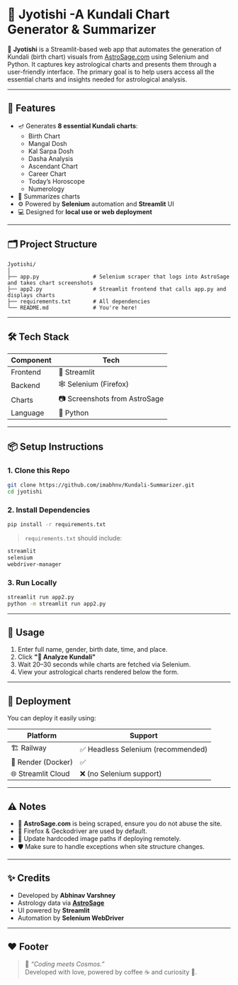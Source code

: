 
# 🔮 Jyotishi -A Kundali Chart Generator & Summarizer

🚀 **Jyotishi** is a Streamlit-based web app that automates the generation of Kundali (birth chart) visuals from [AstroSage.com](https://www.astrosage.com/) using Selenium and Python. It captures key astrological charts and presents them through a user-friendly interface. The primary goal is to help users access all the essential charts and insights needed for astrological analysis.

---

## 📸 Features

- 🪔 Generates **8 essential Kundali charts**:
  - Birth Chart
  - Mangal Dosh
  - Kal Sarpa Dosh
  - Dasha Analysis
  - Ascendant Chart
  - Career Chart
  - Today’s Horoscope
  - Numerology
- 🧠 Summarizes charts
- ⚙️ Powered by **Selenium** automation and **Streamlit** UI
- 💻 Designed for **local use or web deployment**

---

## 🗂️ Project Structure

```
Jyotishi/
│
├── app.py                 # Selenium scraper that logs into AstroSage and takes chart screenshots
├── app2.py                # Streamlit frontend that calls app.py and displays charts
├── requirements.txt       # All dependencies
└── README.md              # You're here!
```

---

## 🛠️ Tech Stack

| Component   | Tech                       |
|------------|----------------------------|
| Frontend   | 🧾 Streamlit                |
| Backend    | 🕸 Selenium (Firefox)       |
| Charts     | 📷 Screenshots from AstroSage |
| Language   | 🐍 Python                   |

---

## 📦 Setup Instructions

### 1. Clone this Repo

```bash
git clone https://github.com/imabhnv/Kundali-Summarizer.git
cd jyotishi
```

### 2. Install Dependencies

```bash
pip install -r requirements.txt
```

> `requirements.txt` should include:
```txt
streamlit
selenium
webdriver-manager
```

### 3. Run Locally

```bash
streamlit run app2.py
python -m streamlit run app2.py
```

---

## 🧪 Usage

1. Enter full name, gender, birth date, time, and place.
2. Click **"🔮 Analyze Kundali"**
3. Wait 20–30 seconds while charts are fetched via Selenium.
4. View your astrological charts rendered below the form.

---


## 🚀 Deployment

You can deploy it easily using:

| Platform       | Support |
|----------------|---------|
| 🏗 Railway      | ✅ Headless Selenium (recommended) |
| 🔧 Render (Docker) | ✅ |
| 🌐 Streamlit Cloud | ❌ (no Selenium support) |

---

## ⚠️ Notes

- 🛑 **AstroSage.com** is being scraped, ensure you do not abuse the site.
- 🧩 Firefox & Geckodriver are used by default.
- 📍 Update hardcoded image paths if deploying remotely.
- 🛡 Make sure to handle exceptions when site structure changes.

---

## ✨ Credits

- Developed by **Abhinav Varshney**
- Astrology data via **[AstroSage](https://www.astrosage.com/)** 
- UI powered by **Streamlit**
- Automation by **Selenium WebDriver**

---

## ❤️ Footer

> 🧠 *“Coding meets Cosmos.”*  
> Developed with love, powered by coffee ☕ and curiosity 🌌.
